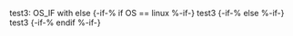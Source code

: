 test3: OS_IF with else
{-if-% if OS == linux %-if-}
test3
{-if-% else %-if-}
test3
{-if-% endif %-if-}